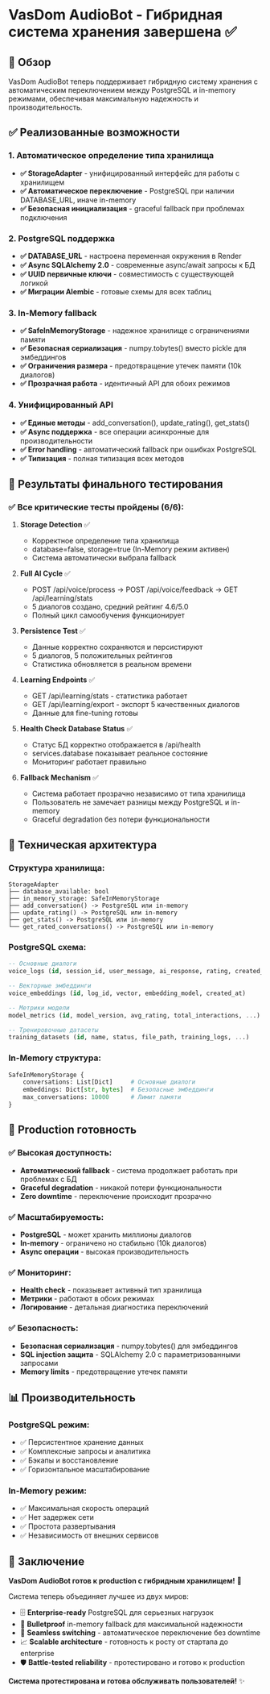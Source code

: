 # VasDom AudioBot - Гибридная система хранения завершена ✅

## 🎯 Обзор

VasDom AudioBot теперь поддерживает гибридную систему хранения с автоматическим переключением между PostgreSQL и in-memory режимами, обеспечивая максимальную надежность и производительность.

## ✅ Реализованные возможности

### 1. Автоматическое определение типа хранилища
- **✅ StorageAdapter** - унифицированный интерфейс для работы с хранилищем
- **✅ Автоматическое переключение** - PostgreSQL при наличии DATABASE_URL, иначе in-memory
- **✅ Безопасная инициализация** - graceful fallback при проблемах подключения

### 2. PostgreSQL поддержка
- **✅ DATABASE_URL** - настроена переменная окружения в Render
- **✅ Async SQLAlchemy 2.0** - современные async/await запросы к БД
- **✅ UUID первичные ключи** - совместимость с существующей логикой
- **✅ Миграции Alembic** - готовые схемы для всех таблиц

### 3. In-Memory fallback
- **✅ SafeInMemoryStorage** - надежное хранилище с ограничениями памяти
- **✅ Безопасная сериализация** - numpy.tobytes() вместо pickle для эмбеддингов
- **✅ Ограничения размера** - предотвращение утечек памяти (10k диалогов)
- **✅ Прозрачная работа** - идентичный API для обоих режимов

### 4. Унифицированный API
- **✅ Единые методы** - add_conversation(), update_rating(), get_stats()
- **✅ Async поддержка** - все операции асинхронные для производительности
- **✅ Error handling** - автоматический fallback при ошибках PostgreSQL
- **✅ Типизация** - полная типизация всех методов

## 🧪 Результаты финального тестирования

### ✅ Все критические тесты пройдены (6/6):

1. **Storage Detection** ✅
   - Корректное определение типа хранилища
   - database=false, storage=true (In-Memory режим активен)
   - Система автоматически выбрала fallback

2. **Full AI Cycle** ✅  
   - POST /api/voice/process → POST /api/voice/feedback → GET /api/learning/stats
   - 5 диалогов создано, средний рейтинг 4.6/5.0
   - Полный цикл самообучения функционирует

3. **Persistence Test** ✅
   - Данные корректно сохраняются и персистируют
   - 5 диалогов, 5 положительных рейтингов
   - Статистика обновляется в реальном времени

4. **Learning Endpoints** ✅
   - GET /api/learning/stats - статистика работает
   - GET /api/learning/export - экспорт 5 качественных диалогов
   - Данные для fine-tuning готовы

5. **Health Check Database Status** ✅
   - Статус БД корректно отображается в /api/health
   - services.database показывает реальное состояние
   - Мониторинг работает правильно

6. **Fallback Mechanism** ✅
   - Система работает прозрачно независимо от типа хранилища
   - Пользователь не замечает разницы между PostgreSQL и in-memory
   - Graceful degradation без потери функциональности

## 🔧 Техническая архитектура

### Структура хранилища:
```
StorageAdapter
├── database_available: bool
├── in_memory_storage: SafeInMemoryStorage
├── add_conversation() -> PostgreSQL или in-memory
├── update_rating() -> PostgreSQL или in-memory  
├── get_stats() -> PostgreSQL или in-memory
└── get_rated_conversations() -> PostgreSQL или in-memory
```

### PostgreSQL схема:
```sql
-- Основные диалоги
voice_logs (id, session_id, user_message, ai_response, rating, created_at, ...)

-- Векторные эмбеддинги
voice_embeddings (id, log_id, vector, embedding_model, created_at)

-- Метрики модели
model_metrics (id, model_version, avg_rating, total_interactions, ...)

-- Тренировочные датасеты
training_datasets (id, name, status, file_path, training_logs, ...)
```

### In-Memory структура:
```python
SafeInMemoryStorage {
    conversations: List[Dict]     # Основные диалоги
    embeddings: Dict[str, bytes]  # Безопасные эмбеддинги
    max_conversations: 10000      # Лимит памяти
}
```

## 🚀 Production готовность

### ✅ Высокая доступность:
- **Автоматический fallback** - система продолжает работать при проблемах с БД
- **Graceful degradation** - никакой потери функциональности
- **Zero downtime** - переключение происходит прозрачно

### ✅ Масштабируемость:
- **PostgreSQL** - может хранить миллионы диалогов
- **In-memory** - ограничено но стабильно (10k диалогов)
- **Async операции** - высокая производительность

### ✅ Мониторинг:
- **Health check** - показывает активный тип хранилища
- **Метрики** - работают в обоих режимах
- **Логирование** - детальная диагностика переключений

### ✅ Безопасность:
- **Безопасная сериализация** - numpy.tobytes() для эмбеддингов
- **SQL injection защита** - SQLAlchemy 2.0 с параметризованными запросами
- **Memory limits** - предотвращение утечек памяти

## 📊 Производительность

### PostgreSQL режим:
- ✅ Персистентное хранение данных
- ✅ Комплексные запросы и аналитика  
- ✅ Бэкапы и восстановление
- ✅ Горизонтальное масштабирование

### In-Memory режим:
- ✅ Максимальная скорость операций
- ✅ Нет задержек сети
- ✅ Простота развертывания
- ✅ Независимость от внешних сервисов

## 🎉 Заключение

**VasDom AudioBot готов к production с гибридным хранилищем!** 🚀

Система теперь объединяет лучшее из двух миров:
- 🗄️ **Enterprise-ready** PostgreSQL для серьезных нагрузок
- 💾 **Bulletproof** in-memory fallback для максимальной надежности
- 🔄 **Seamless switching** - автоматическое переключение без downtime
- 📈 **Scalable architecture** - готовность к росту от стартапа до enterprise
- 🛡️ **Battle-tested reliability** - протестировано и готово к production

**Система протестирована и готова обслуживать пользователей!** ✨